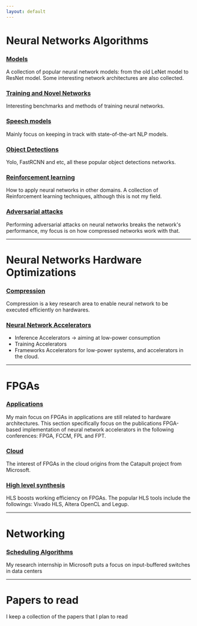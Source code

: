 ```yaml
---
layout: default
---
```


# [](#nn)Neural Networks Algorithms

### [Models](/blog/papers/nn_models/model_summary.html)
A collection of popular neural network models: from the old LeNet model to ResNet model.
Some interesting network architectures are also collected.

### [ Training and Novel Networks](/blog/papers/train/train_summary.html)
Interesting benchmarks and methods of training neural networks.

### [ Speech models](/blog/papers/speech/speech.html)
Mainly focus on keeping in track with state-of-the-art NLP models.

### [Object Detections](/blog/papers/detect/detect.html)
Yolo, FastRCNN and etc, all these popular object detections networks.

### [Reinforcement learning](/blog/papers/nn_app/app_summary.html)
How to apply neural networks in other domains.
A collection of Reinforcement learning techniques, although this is not my field.

### [Adversarial attacks](/blog/papers/attack/attack.html)
Performing adversarial attacks on neural networks breaks the network's
performance, my focus is on how compressed networks work with that.

***

# [](#nn)Neural Networks Hardware Optimizations
### [Compression](/blog/papers/compression/compression.html)
Compression is a key research area to enable neural network to be executed efficiently on hardwares.

### [Neural Network Accelerators](/blog/papers/nn_accelerator/acc_summary.html)
* Inference Accelerators -> aiming at low-power consumption
* Training Accelerators
* Frameworks
Accelerators for low-power systems, and accelerators in the cloud.

***

# [](#fpga)FPGAs
### [Applications](/blog/papers/fpga/fpga_nn.html)
My main focus on FPGAs in applications are still related to hardware architectures. This section specifically focus on the publications FPGA-based implementation of neural network accelerators in the following conferences: FPGA, FCCM, FPL and FPT.

### [Cloud](/blog/papers/fpga/fpga_cloud.html)
The interest of FPGAs in the cloud origins from the Catapult project from Microsoft.

### [High level synthesis](/blog/papers/fpga/fpga_hls.html)
HLS boosts working efficiency on FPGAs. The popular HLS tools include the followings: Vivado HLS, Altera OpenCL and Legup.

***

# [](#networking)Networking
### [Scheduling Algorithms](/blog/papers/others/scheduling.html)
My research internship in Microsoft puts a focus on input-buffered switches in data centers

***

# [](#others)Papers to read
I keep a collection of the papers that I plan to read
